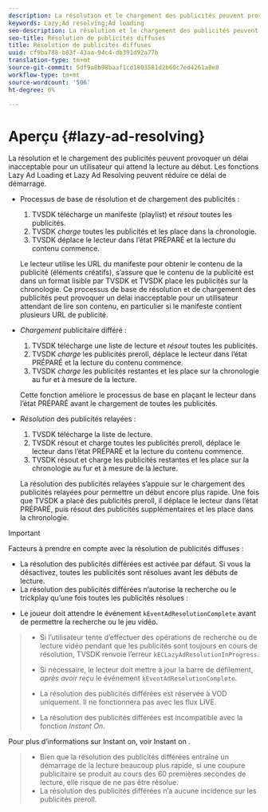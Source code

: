 ```yaml
---
description: La résolution et le chargement des publicités peuvent provoquer un délai inacceptable pour un utilisateur qui attend la lecture au début. Les fonctions Lazy Ad Loading et Lazy Ad Resolving peuvent réduire ce délai de démarrage.
keywords: Lazy;Ad resolving;Ad loading
seo-description: La résolution et le chargement des publicités peuvent provoquer un délai inacceptable pour un utilisateur qui attend la lecture au début. Les fonctions Lazy Ad Loading et Lazy Ad Resolving peuvent réduire ce délai de démarrage.
seo-title: Résolution de publicités diffuses
title: Résolution de publicités diffuses
uuid: cf9ba788-b83f-43aa-94c4-db391d92a77b
translation-type: tm+mt
source-git-commit: 5df9a8b98baaf1cd1803581d2b60c7ed4261a0e8
workflow-type: tm+mt
source-wordcount: '506'
ht-degree: 0%

---
```



# Aperçu {#lazy-ad-resolving}

La résolution et le chargement des publicités peuvent provoquer un délai inacceptable pour un utilisateur qui attend la lecture au début. Les fonctions Lazy Ad Loading et Lazy Ad Resolving peuvent réduire ce délai de démarrage.

* Processus de base de résolution et de chargement des publicités :

   1. TVSDK télécharge un manifeste (playlist) et *résout* toutes les publicités.
   1. TVSDK *charge* toutes les publicités et les place dans la chronologie.
   1. TVSDK déplace le lecteur dans l’état PRÉPARÉ et la lecture du contenu commence.

   Le lecteur utilise les URL du manifeste pour obtenir le contenu de la publicité (éléments créatifs), s’assure que le contenu de la publicité est dans un format lisible par TVSDK et TVSDK place les publicités sur la chronologie. Ce processus de base de résolution et de chargement des publicités peut provoquer un délai inacceptable pour un utilisateur attendant de lire son contenu, en particulier si le manifeste contient plusieurs URL de publicité.

* *Chargement* publicitaire différé :

   1. TVSDK télécharge une liste de lecture et *résout* toutes les publicités.
   1. TVSDK *charge* les publicités preroll, déplace le lecteur dans l’état PRÉPARÉ et la lecture du contenu commence.
   1. TVSDK *charge* les publicités restantes et les place sur la chronologie au fur et à mesure de la lecture.

   Cette fonction améliore le processus de base en plaçant le lecteur dans l’état PRÉPARÉ avant le chargement de toutes les publicités.

* *Résolution* des publicités relayées :

   1. TVSDK télécharge la liste de lecture.
   1. TVSDK résout et charge toutes les publicités preroll, déplace le lecteur dans l’état PRÉPARÉ et la lecture du contenu commence.
   1. TVSDK résout et charge les publicités restantes et les place sur la chronologie au fur et à mesure de la lecture.

   La résolution des publicités relayées s’appuie sur le chargement des publicités relayées pour permettre un début encore plus rapide. Une fois que TVSDK a placé des publicités preroll, il déplace le lecteur dans l’état PRÉPARÉ, puis résout des publicités supplémentaires et les place dans la chronologie.

>[!IMPORTANT]
>
>Facteurs à prendre en compte avec la résolution de publicités diffuses :
>
>* La résolution des publicités différées est activée par défaut. Si vous la désactivez, toutes les publicités sont résolues avant les débuts de lecture.
>* La résolution des publicités différées n’autorise la recherche ou le trickplay qu’une fois toutes les publicités résolues :

   >
   >    
   * Le joueur doit attendre le événement `kEventAdResolutionComplete` avant de permettre la recherche ou le jeu vidéo.
   >    * Si l’utilisateur tente d’effectuer des opérations de recherche ou de lecture vidéo pendant que les publicités sont toujours en cours de résolution, TVSDK renvoie l’erreur `kECLazyAdResolutionInProgress`.
   >    * Si nécessaire, le lecteur doit mettre à jour la barre de défilement, *après avoir reçu* le événement `kEventAdResolutionComplete`.
>
>* La résolution des publicités différées est réservée à VOD uniquement. Il ne fonctionnera pas avec les flux LIVE.
>* La résolution des publicités différées est incompatible avec la fonction *Instant On*.

>
>  

Pour plus d’informations sur Instant on, voir Instant on .
>
>* Bien que la résolution des publicités différées entraîne un démarrage de la lecture beaucoup plus rapide, si une coupure publicitaire se produit au cours des 60 premières secondes de lecture, elle risque de ne pas être résolue.
>* La résolution des publicités différées n’a aucune incidence sur les publicités preroll.